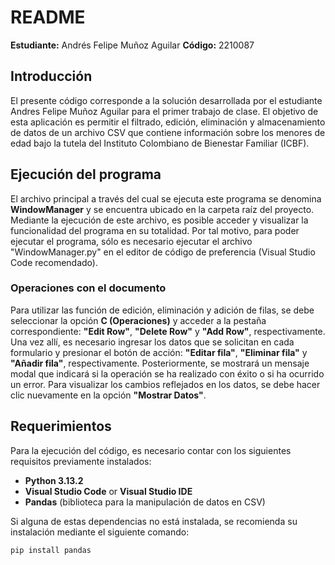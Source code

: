 # README
**Estudiante:** Andrés Felipe Muñoz Aguilar 
**Código:** 2210087

## Introducción

El presente código corresponde a la solución desarrollada por el estudiante Andres Felipe Muñoz Aguilar para el primer trabajo de clase. El objetivo de esta aplicación es permitir el filtrado, edición, eliminación y almacenamiento de datos de un archivo CSV que contiene información sobre los menores de edad bajo la tutela del Instituto Colombiano de Bienestar Familiar (ICBF).

## Ejecución del programa
El archivo principal a través del cual se ejecuta este programa se denomina **WindowManager** y se encuentra ubicado en la carpeta raíz del proyecto. Mediante la ejecución de este archivo, es posible acceder y visualizar la funcionalidad del programa en su totalidad.
Por tal motivo, para poder ejecutar el programa, sólo es necesario ejecutar el archivo "WindowManager.py" en el editor de código de preferencia (Visual Studio Code recomendado).

### Operaciones con el documento
Para utilizar las función de edición, eliminación y adición de filas, se debe seleccionar la opción **C (Operaciones)** y acceder a la pestaña correspondiente: **"Edit Row"**, **"Delete Row"** y **"Add Row"**, respectivamente. Una vez allí, es necesario ingresar los datos que se solicitan en cada formulario y presionar el botón de acción: **"Editar fila"**, **"Eliminar fila"** y **"Añadir fila"**, respectivamente. Posteriormente, se mostrará un mensaje modal que indicará si la operación se ha realizado con éxito o si ha ocurrido un error. Para visualizar los cambios reflejados en los datos, se debe hacer clic nuevamente en la opción **"Mostrar Datos"**.

## Requerimientos

Para la ejecución del código, es necesario contar con los siguientes requisitos previamente instalados:

- **Python 3.13.2**
- **Visual Studio Code** or **Visual Studio IDE**
- **Pandas** (biblioteca para la manipulación de datos en CSV)

Si alguna de estas dependencias no está instalada, se recomienda su instalación mediante el siguiente comando:

```sh
pip install pandas
```


